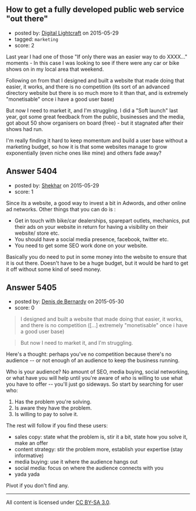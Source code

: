 ## How to get a fully developed public web service "out there"

- posted by: [Digital Lightcraft](https://stackexchange.com/users/1504033/digital-lightcraft) on 2015-05-29
- tagged: `marketing`
- score: 2

Last year I had one of those "If only there was an easier way to do XXXX..." moments - In this case I was looking to see if there were any car or bike shows on in my local area that weekend.

Following on from that I designed and built a website that made doing that easier, it works, and there is no competition (its sort of an advanced directory website but there is so much more to it than that, and is extremely "monetisable" once i have a good user base)

But now I need to market it, and I'm struggling.
I did a "Soft launch" last year, got some great feedback from the public, businesses and the media, got about 50 show organisers on board (free) - but it stagnated after their shows had run.

I'm really finding it hard to keep momentum and build a user base without a marketing budget, so how it is that some websites manage to grow exponentially (even niche ones like mine) and others fade away? 




## Answer 5404

- posted by: [Shekhar](https://stackexchange.com/users/112746/shekhar) on 2015-05-29
- score: 1

Since its a website, a good way to invest a bit in Adwords, and other online ad networks. 
Other things that you can do is :

 - Get in touch with bike/car dealerships, sparepart outlets, mechanics, put their ads on your website in return for having a visibility on their website/ store etc. 
 - You should have a social media presence, facebook, twitter etc.
 - You need to get some SEO work done on your website.

Basically you do need to put in some money into the website to ensure that it is out there. Doesn't have to be a huge budget, but it would be hard to get it off without some kind of seed money.  


## Answer 5405

- posted by: [Denis de Bernardy](https://stackexchange.com/users/182468/denis-de-bernardy) on 2015-05-30
- score: 0

> I designed and built a website that made doing that easier, it works, and there is no competition ([...] extremely "monetisable" once i have a good user base)

> But now I need to market it, and I'm struggling.

Here's a thought: perhaps you've no competition because there's no audience -- or not enough of an audience to keep the business running.

Who is your audience? No amount of SEO, media buying, social networking, or what have you will help until you're aware of *who* is willing to use what you have to offer -- you'll just go sideways. So start by searching for user who:

1. Has the problem you're solving.
2. Is aware they have the problem.
3. Is willing to pay to solve it.

The rest will follow if you find these users:

- sales copy: state what the problem is, stir it a bit, state how you solve it, make an offer
- content strategy: stir the problem more, establish your expertise (stay informative)
- media buying: use it where the audience hangs out
- social media: focus on where the audience connects with you
- yada yada

Pivot if you don't find any.



---

All content is licensed under [CC BY-SA 3.0](https://creativecommons.org/licenses/by-sa/3.0/).
